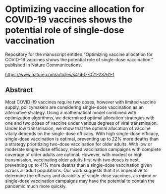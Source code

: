 # Optimizing vaccine allocation for COVID-19 vaccines shows the potential role of single-dose vaccination

Repository for the manuscript entitled "Optimizing vaccine allocation for COVID-19 vaccines shows the potential role of single-dose vaccination."
published in Nature Communications.

https://www.nature.com/articles/s41467-021-23761-1

## Abstract

Most COVID-19 vaccines require two doses, however with limited vaccine supply, policymakers are considering single-dose 
vaccination as an alternative strategy. Using a mathematical model combined with optimization algorithms, we determined 
optimal allocation strategies with one and two doses of vaccine under various degrees of viral transmission. 
Under low transmission, we show that the optimal allocation of vaccine vitally depends on the single-dose efficacy. 
With high single-dose efficacy, single-dose vaccination is optimal, preventing up to 22% more deaths than a strategy 
prioritizing two-dose vaccination for older adults. With low or moderate single-dose efficacy, mixed vaccination 
campaigns with complete coverage of older adults are optimal. However, with modest or high transmission, vaccinating 
older adults first with two doses is best, preventing up to 41% more deaths than a single-dose vaccination given across 
all adult populations. Our work suggests that it is imperative to determine the efficacy and durability of single-dose 
vaccines, as mixed or single-dose vaccination campaigns may have the potential to contain the pandemic much more quickly.

